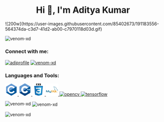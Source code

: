 <h1 align="center">Hi 👋, I'm Aditya Kumar</h1>
![200w](https://user-images.githubusercontent.com/85402673/191183556-564374da-c3d7-41d2-ab00-c7970118d03d.gif)
<p align="left"> <img src="https://komarev.com/ghpvc/?username=venom-xd&label=Profile%20views&color=0e75b6&style=flat" alt="venom-xd" /> </p>

<h3 align="left">Connect with me:</h3>

<p align="left">
<a href="https://linkedin.com/in/adiprofile" target="blank"><img align="center" src="https://raw.githubusercontent.com/rahuldkjain/github-profile-readme-generator/master/src/images/icons/Social/linked-in-alt.svg" alt="adiprofile" height="30" width="40" /></a>
<a href="https://www.leetcode.com/venom-xd" target="blank"><img align="center" src="https://raw.githubusercontent.com/rahuldkjain/github-profile-readme-generator/master/src/images/icons/Social/leet-code.svg" alt="venom-xd" height="30" width="40" /></a>
</p>

<h3 align="left">Languages and Tools:</h3>
<p align="left"> <a href="https://www.cprogramming.com/" target="_blank" rel="noreferrer"> <img src="https://raw.githubusercontent.com/devicons/devicon/master/icons/c/c-original.svg" alt="c" width="40" height="40"/> </a> <a href="https://www.w3schools.com/cpp/" target="_blank" rel="noreferrer"> <img src="https://raw.githubusercontent.com/devicons/devicon/master/icons/cplusplus/cplusplus-original.svg" alt="cplusplus" width="40" height="40"/> </a> <a href="https://www.w3schools.com/css/" target="_blank" rel="noreferrer"> <img src="https://raw.githubusercontent.com/devicons/devicon/master/icons/css3/css3-original-wordmark.svg" alt="css3" width="40" height="40"/> </a> <a href="https://www.mysql.com/" target="_blank" rel="noreferrer"> <img src="https://raw.githubusercontent.com/devicons/devicon/master/icons/mysql/mysql-original-wordmark.svg" alt="mysql" width="40" height="40"/> </a> <a href="https://opencv.org/" target="_blank" rel="noreferrer"> <img src="https://www.vectorlogo.zone/logos/opencv/opencv-icon.svg" alt="opencv" width="40" height="40"/> </a> <a href="https://www.tensorflow.org" target="_blank" rel="noreferrer"> <img src="https://www.vectorlogo.zone/logos/tensorflow/tensorflow-icon.svg" alt="tensorflow" width="40" height="40"/> </a> </p>

<p><img align="left" src="https://github-readme-stats.vercel.app/api/top-langs?username=venom-xd&show_icons=true&locale=en&layout=compact" alt="venom-xd" /></p>

<p>&nbsp;<img align="center" src="https://github-readme-stats.vercel.app/api?username=venom-xd&show_icons=true&locale=en" alt="venom-xd" /></p>

<p><img align="center" src="https://github-readme-streak-stats.herokuapp.com/?user=venom-xd&" alt="venom-xd" /></p>

